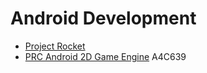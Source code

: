 # Android Development
- [Project Rocket](../works/project-rocket.md)
- [PRC Android 2D Game Engine](../works/prc-android-2d-game-engine.md)
A4C639
